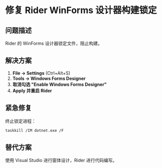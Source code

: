 # 修复 Rider WinForms 设计器构建锁定

## 问题描述
Rider 的 WinForms 设计器锁定文件，阻止构建。

## 解决方案

1. **File → Settings** (Ctrl+Alt+S)
2. **Tools → Windows Forms Designer**
3. **取消勾选 "Enable Windows Forms Designer"**
4. **Apply 并重启 Rider**

## 紧急修复

终止锁定进程：
```bash
taskkill /IM dotnet.exe /F
```

## 替代方案
使用 Visual Studio 进行窗体设计，Rider 进行代码编写。